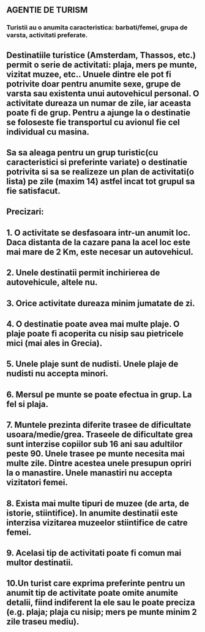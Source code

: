 ## AGENTIE DE TURISM

### Turistii au o anumita caracteristica: barbati/femei, grupa de varsta, activitati preferate.
## Destinatiile turistice (Amsterdam, Thassos, etc.) permit o serie de activitati: plaja, mers pe munte, vizitat muzee, etc.. Unuele dintre ele pot fi potrivite doar pentru anumite sexe, grupe de varsta sau existenta unui autovehicul personal. O activitate dureaza un numar de zile, iar aceasta poate fi de grup. Pentru a ajunge la o destinatie se foloseste fie transportul cu avionul fie cel individual cu masina.
## Sa sa aleaga pentru un grup turistic(cu caracteristici si preferinte variate) o destinatie potrivita si sa se realizeze un plan de activitati(o lista) pe zile (maxim 14) astfel incat tot grupul sa fie satisfacut.

## Precizari:
## 1. O activitate se desfasoara intr-un anumit loc. Daca distanta de la cazare pana la acel loc este mai mare de 2 Km, este necesar un autovehicul.
## 2. Unele destinatii permit inchirierea de autovehicule, altele nu.
## 3. Orice activitate dureaza minim jumatate de zi.
## 4. O destinatie poate avea mai multe plaje. O plaje poate fi acoperita cu nisip sau pietricele mici (mai ales in Grecia).
## 5. Unele plaje sunt de nudisti. Unele plaje de nudisti nu accepta minori.
## 6. Mersul pe munte se poate efectua in grup. La fel si plaja.
## 7. Muntele prezinta diferite trasee de dificultate usoara/medie/grea. Traseele de dificultate grea sunt interzise copiilor sub 16 ani sau adultilor peste 90. Unele trasee pe munte necesita mai multe zile. Dintre acestea unele presupun opriri la o manastire. Unele manastiri nu accepta vizitatori femei.
## 8. Exista mai multe tipuri de muzee (de arta, de istorie, stiintifice). In anumite destinatii este interzisa vizitarea muzeelor stiintifice de catre femei.
## 9. Acelasi tip de activitati poate fi comun mai multor destinatii.
## 10.Un turist care exprima preferinte pentru un anumit tip de activitate poate omite anumite detalii, fiind indiferent la ele sau le poate preciza (e.g. plaja; plaja cu nisip; mers pe munte minim 2 zile traseu mediu).
